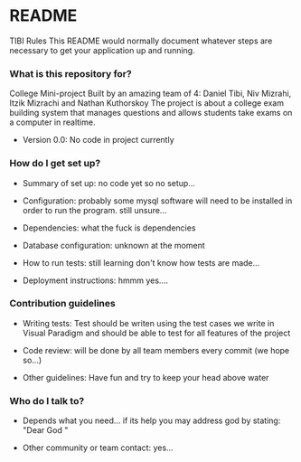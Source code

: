# README #
TIBI Rules
This README would normally document whatever steps are necessary to get your application up and running.

### What is this repository for? ###

College Mini-project Built by an amazing team of 4: Daniel Tibi, Niv Mizrahi, Itzik Mizrachi and Nathan Kuthorskoy
The project is about a college exam building system that manages questions and allows students take exams on a computer in realtime.
* Version 0.0: No code in project currently

### How do I get set up? ###

* Summary of set up:
no code yet so no setup...

* Configuration: 
probably some mysql software will need to be installed in order to run the program. 
still unsure...

* Dependencies:
what the fuck is dependencies

* Database configuration:
unknown at the moment

* How to run tests:
still learning don't know how tests are made...

* Deployment instructions:
hmmm yes....

### Contribution guidelines ###

* Writing tests:
Test should be writen using the test cases we write in Visual Paradigm and should be able to test for all features of the project

* Code review:
will be done by all team members every commit (we hope so...)

* Other guidelines:
Have fun and try to keep your head above water


### Who do I talk to? ###

* Depends what you need...
if its help you may address god by stating: "Dear God <your help request here>"

* Other community or team contact: yes...